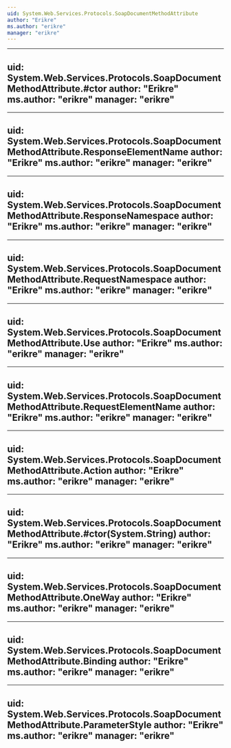 ```yaml
---
uid: System.Web.Services.Protocols.SoapDocumentMethodAttribute
author: "Erikre"
ms.author: "erikre"
manager: "erikre"
---
```


---
uid: System.Web.Services.Protocols.SoapDocumentMethodAttribute.#ctor
author: "Erikre"
ms.author: "erikre"
manager: "erikre"
---

---
uid: System.Web.Services.Protocols.SoapDocumentMethodAttribute.ResponseElementName
author: "Erikre"
ms.author: "erikre"
manager: "erikre"
---

---
uid: System.Web.Services.Protocols.SoapDocumentMethodAttribute.ResponseNamespace
author: "Erikre"
ms.author: "erikre"
manager: "erikre"
---

---
uid: System.Web.Services.Protocols.SoapDocumentMethodAttribute.RequestNamespace
author: "Erikre"
ms.author: "erikre"
manager: "erikre"
---

---
uid: System.Web.Services.Protocols.SoapDocumentMethodAttribute.Use
author: "Erikre"
ms.author: "erikre"
manager: "erikre"
---

---
uid: System.Web.Services.Protocols.SoapDocumentMethodAttribute.RequestElementName
author: "Erikre"
ms.author: "erikre"
manager: "erikre"
---

---
uid: System.Web.Services.Protocols.SoapDocumentMethodAttribute.Action
author: "Erikre"
ms.author: "erikre"
manager: "erikre"
---

---
uid: System.Web.Services.Protocols.SoapDocumentMethodAttribute.#ctor(System.String)
author: "Erikre"
ms.author: "erikre"
manager: "erikre"
---

---
uid: System.Web.Services.Protocols.SoapDocumentMethodAttribute.OneWay
author: "Erikre"
ms.author: "erikre"
manager: "erikre"
---

---
uid: System.Web.Services.Protocols.SoapDocumentMethodAttribute.Binding
author: "Erikre"
ms.author: "erikre"
manager: "erikre"
---

---
uid: System.Web.Services.Protocols.SoapDocumentMethodAttribute.ParameterStyle
author: "Erikre"
ms.author: "erikre"
manager: "erikre"
---
